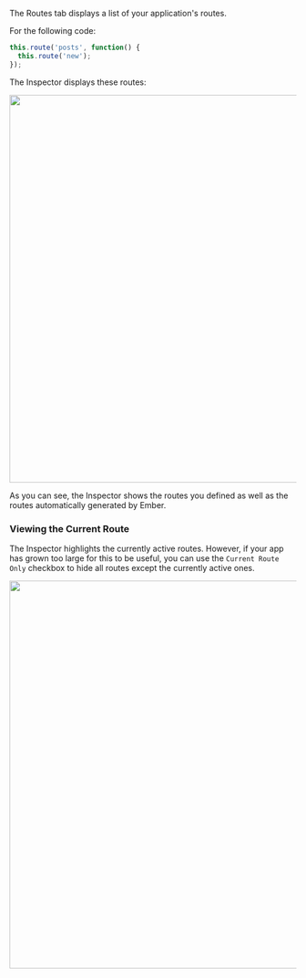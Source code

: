 The Routes tab displays a list of your application's routes.

For the following code:

```javascript
this.route('posts', function() {
  this.route('new');
});
```

The Inspector displays these routes:

<img src="../../images/guides/ember-inspector/routes-screenshot.png" width="680"/>

As you can see, the Inspector shows the routes you defined as well as the routes
automatically generated by Ember.

### Viewing the Current Route

The Inspector highlights the currently active routes. However, if your app has grown too large for this to be useful, you can use the `Current Route Only`
checkbox to hide all routes except the currently active ones.

<img src="../../images/guides/ember-inspector/routes-current-route.png"
width="680"/>
